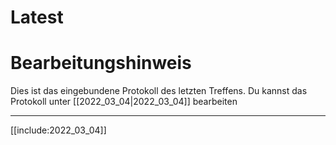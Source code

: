 # Latest

# Bearbeitungshinweis
Dies ist das eingebundene Protokoll des letzten Treffens.
Du kannst das Protokoll unter [[2022_03_04|2022_03_04]] bearbeiten

---

[[include:2022_03_04]]
    